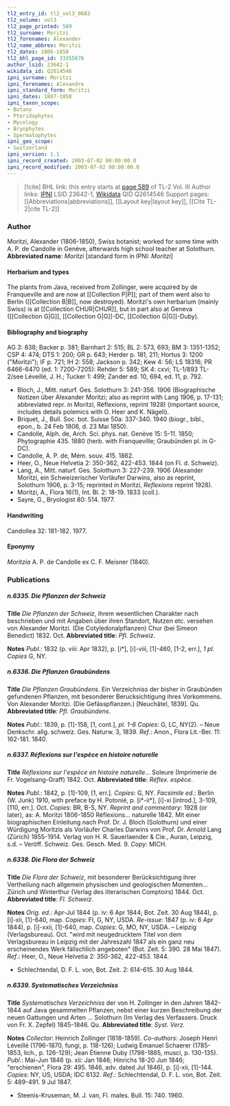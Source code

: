 ```yaml
---
tl2_entry_id: tl2_vol3_0683
tl2_volume: vol3
tl2_page_printed: 589
tl2_surname: Moritzi
tl2_forenames: Alexander
tl2_name_abbrev: Moritzi
tl2_dates: 1806-1850
tl2_bhl_page_id: 33355676
author_lsid: 23642-1
wikidata_id: Q2614546
ipni_surname: Moritzi
ipni_forenames: Alexandre
ipni_standard_form: Moritzi
ipni_dates: 1807-1850
ipni_taxon_scope: 
- Botany
- Pteridophytes
- Mycology
- Bryophytes
- Spermatophytes
ipni_geo_scope: 
- Switzerland
ipni_version: 1.1
ipni_record_created: 2003-07-02 00:00:00.0
ipni_record_modified: 2003-07-02 00:00:00.0
---
```


> [!cite] BHL link: this entry starts at [page 589](https://www.biodiversitylibrary.org/page/33355676) of TL-2 Vol. III
> Author links: [IPNI](https://www.ipni.org/a/23642-1) LSID 23642-1, [Wikidata](https://www.wikidata.org/wiki/Q2614546) QID Q2614546
> Support pages: [[Abbreviations|abbreviations]], [[Layout key|layout key]], [[Cite TL-2|cite TL-2]]

### Author

Moritzi, Alexander (1806-1850), Swiss botanist; worked for some time with A. P. de Candolle in Genève, afterwards high school teacher at Solothurn. 
**Abbreviated name**: *Moritzi* \[standard form in IPNI: *Moritzi*\]

#### Herbarium and types

The plants from Java, received from Zollinger, were acquired by de Franqueville and are now at [[Collection P|P]]; part of them went also to Berlin ([[Collection B|B]], now destroyed). Moritzi's own herbarium (mainly Swiss) is at [[Collection CHUR|CHUR]], but in part also at Geneva ([[Collection G|G]], [[Collection G|G]]-DC, [[Collection G|G]]-Duby).

#### Bibliography and biography

AG 3: 838; Backer p. 381; Barnhart 2: 515; BL 2: 573, 693; BM 3: 1351-1352; CSP 4: 474; DTS 1: 200; GR p. 643; Herder p. 181, 211; Hortus 3: 1200 ("Moritzi"); IF p. 721; IH 2: 558; Jackson p. 342; Kew 4: 56; LS 18316; PR 6466-6470 (ed. 1: 7200-7205): Rehder 5: 589; SK 4: cxvi; TL-1/893 TL-2/see Léveillé, J. H.; Tucker 1: 499; Zander ed. 10, 694, ed. 11, p. 792.
- Bloch, J., Mitt. naturf. Ges. Solothurn 3: 241-356. 1906 (Biographische Notizen über Alexander Moritzi; also as reprint with Lang 1906, p. 17-131; abbreviated repr. in Moritzi, Réflexions, reprint 1928) (important source, includes details polemics with O. Heer and K. Nägeli).
- Briquet, J., Bull. Soc. bot. Suisse 50a: 337-340. 1940 (biogr., bibl., epon., b. 24 Feb 1806, d. 23 Mai 1850).
- Candolle, Alph. de, Arch. Sci. phys. nat. Genève 15: 5-11. 1850; Phytographie 435. 1880 (herb. with Franqueville; Graubünden pl. in G-DC).
- Candolle, A. P. de, Mém. souv. 415. 1862.
- Heer, O., Neue Helvetia 2: 350-362, 422-453. 1844 (on Fl. d. Schweiz).
- Lang, A., Mitt. naturf. Ges. Solothurn 3: 227-239. 1906 (Alexander Moritzi, ein Schweizerischer Vorläufer Darwins, also as reprint, Solothurn 1906, p. 3-15; reprinted in Moritzi, *Reflexions* reprint 1928).
- Moritzi, A., Flora 16(1), Int. Bl. 2: 18-19. 1833 (coll.).
- Sayre, G., Bryologist 80: 514. 1977.

#### Handwriting

Candollea 32: 181-182. 1977.

#### Eponymy

*Moritzia* A. P. de Candolle ex C. F. Meisner (1840).

### Publications

##### n.6335. Die Pflanzen der Schweiz

**Title**
*Die Pflanzen der Schweiz*, ihrem wesentlichen Charakter nach beschrieben und mit Angaben über ihren Standort, Nutzen etc. versehen von Alexander Moritzi. (Die Cotyledonalpflanzen) Chur (bei Simeon Benedict) 1832. Oct.
**Abbreviated title**: *Pfl. Schweiz*.

**Notes**
*Publ*.: 1832 (p. viii: Apr 1832), p. \[i\*\], \[i\]-viii, \[1\]-460, \[1-2, err.\], *1 pl. Copies* G, NY.

##### n.6336. Die Pflanzen Graubündens

**Title**
*Die Pflanzen Graubündens*. Ein Verzeichniss der bisher in Graubünden gefundenen Pflanzen, mit besonderer Berucksichtigung ihres Vorkommens. Von Alexander Moritzi. (Die Gefässpflanzen.) \[Neuchâtel, 1839\]. Qu.
**Abbreviated title**: *Pfl. Graubündens*.

**Notes**
*Publ*.: 1839, p. \[1\]-158, \[1, cont.\], *pl. 1-6 Copies*: G, LC, NY(2). – Neue Denkschr. allg. schweiz. Ges. Naturw. 3, 1839.
*Ref*.: Anon., Flora Lit.-Ber. 11: 162-181. 1840.

##### n.6337. Réflexions sur l'espèce en histoire naturelle

**Title**
*Réflexions sur l'espèce en histoire naturelle*... Soleure (Imprimerie de Fr. Vogelsang-Graff) 1842. Oct.
**Abbreviated title**: *Réflex. espèce*.

**Notes**
*Publ*.: 1842, p. \[1\]-109, \[1, err.\]. *Copies*: G, NY.
*Facsimile ed*.: Berlin (W. Junk) 1910, with preface by H. Potonié, p. \[i\*-ii\*\], \[i\]-xi \[introd.\], 3-109, \[110, err.\]. Oct. *Copies*: BR, B-S, NY.
*Reprint and commentary*: 1928 (or later), as: A. Moritzi 1806-1850 Réflexions... naturelle 1842. Mit einer biographischen Einleitung nach Prof. Dr. J. Bloch (Solothurn) und einer Würdigung Moritzis als Vorläufer Charles Darwins von Prof. Dr. Arnold Lang (Zürich) 1855-1914. Verlag von H. R. Sauerlaender & Cie., Auran, Leipzig, s.d. – Veröff. Schweiz. Ges. Gesch. Med. 9. *Copy*: MICH.

##### n.6338. Die Flora der Schweiz

**Title**
*Die Flora der Schweiz*, mit besonderer Berücksichtigung ihrer Vertheilung nach allgemein physischen und geologischen Momenten... Zürich und Winterthur (Verlag des literarischen Comptoirs) 1844. Oct.
**Abbreviated title**: *Fl. Schweiz*.

**Notes**
*Orig. ed*.: Apr-Jul 1844 (p. iv: 6 Apr 1844; Bot. Zeit. 30 Aug 1844), p. \[i\]-xii, \[1\]-640, map.
*Copies*: FI, G, NY, USDA.
*Re-issue*: 1847 (p. iv: 6 Apr 1844), p. \[i\]-xxii, \[1\]-640, map. *Copies*: G, MO, NY, USDA. – Leipzig (Verlagsbureau). Oct. "wird mit neugedrucktem Titel von dem Verlagsbureau in Leipzig mit der Jahreszahl 1847 als ein ganz neu erscheinendes Werk fällschlich angeboten" (Bot. Zeit. 5: 390. 28 Mai 1847).
*Ref*.: Heer, O., Neue Helvetia 2: 350-362, 422-453. 1844.
- Schlechtendal, D. F. L. von, Bot. Zeit. 2: 614-615. 30 Aug 1844.

##### n.6339. Systematisches Verzeichniss

**Title**
*Systematisches Verzeichniss* der von H. Zollinger in den Jahren 1842-1844 auf Java gesammelten Pflanzen, nebst einer kurzen Beschreibung der neuen Gattungen und Arten ... Solothurn (Im Verlag des Verfassers. Druck von Fr. X. Zepfel) 1845-1846. Qu.
**Abbreviated title**: *Syst. Verz.*

**Notes**
*Collector*: Heinrich Zollinger (1818-1859).
*Co-authors*: Joseph Henri Léveillé (1796-1870, fungi, p. 118-126); Ludwig Emanuel Schaerer (1785-1853, lich., p. 126-129); Jean Étienne Duby (1798-1885, musci, p. 130-135).
*Publ*.: Mai-Jun 1846 (p. xii: Jan 1846; Hinrichs 18-20 Jun 1846; "erschienen", Flora 29: 495. 1846, adv. dated Jul 1846), p. \[i\]-xii, \[1\]-144. *Copies*: NY, US, USDA; IDC 6132.
*Ref*.: Schlechtendal, D. F. L. von, Bot. Zeit. 5: 489-491. 9 Jul 1847.
- Steenis-Kruseman, M. J. van, Fl. males. Bull. 15: 740. 1960.

